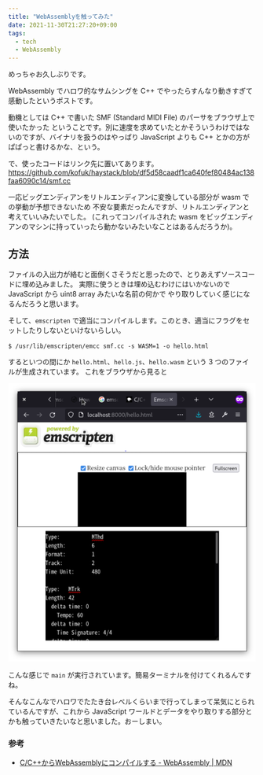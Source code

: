 ```yaml
---
title: "WebAssemblyを触ってみた"
date: 2021-11-30T21:27:20+09:00
tags:
  - tech
  - WebAssembly
---
```


めっちゃお久しぶりです。

WebAssembly でハロワ的なサムシングを C++ でやったらすんなり動きすぎて感動したというポストです。

動機としては C++ で書いた SMF (Standard MIDI File) のパーサをブラウザ上で使いたかった
ということです。別に速度を求めていたとかそういうわけではないのですが、バイナリを扱うのはやっぱり
JavaScript よりも C++ とかの方がぱぱっと書けるかな、という。

で、使ったコードはリンク先に置いてあります。
https://github.com/kofuk/haystack/blob/df5d58caadf1ca640fef80484ac138faa6090c14/smf.cc

一応ビッグエンディアンをリトルエンディアンに変換している部分が wasm での挙動が予想できないため
不安な要素だったんですが、リトルエンディアンと考えていいみたいでした。
(これってコンパイルされた wasm をビッグエンディアンのマシンに持っていったら動かないみたいなことはあるんだろうか)。

## 方法

ファイルの入出力が絡むと面倒くさそうだと思ったので、とりあえずソースコードに埋め込みました。
実際に使うときは埋め込むわけにはいかないので JavaScript から uint8 array みたいな名前の何かで
やり取りしていく感じになるんだろうと思います。

そして、`emscripten` で適当にコンパイルします。このとき、適当にフラグをセットしたりしないといけないらしい。

```shell
$ /usr/lib/emscripten/emcc smf.cc -s WASM=1 -o hello.html
```

するといつの間にか `hello.html`、`hello.js`、`hello.wasm` という 3 つのファイルが生成されています。
これをブラウザから見ると

![ブラウザの表示](wasm-browser.png)

こんな感じで `main` が実行されています。簡易ターミナルを付けてくれるんですね。

そんなこんなでハロワでたたき台レベルくらいまで行ってしまって呆気にとられているんですが、これから JavaScript
ワールドとデータをやり取りする部分とかも触っていきたいなと思いました。おーしまい。

### 参考

- [C/C++からWebAssemblyにコンパイルする - WebAssembly | MDN](https://developer.mozilla.org/ja/docs/WebAssembly/C_to_wasm)
